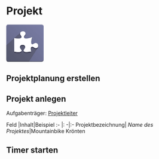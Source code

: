 # Projekt
![icons_odoo_project](assets/icons_odoo_project.png)

## Projektplanung erstellen

## Projekt anlegen
Aufgabenträger: [Projektleiter](Rollen#Projektleiter)

Feld |Inhalt|Beispiel
:- |: -|:-
Projektbezeichnung| *Name des Projektes*|Mountainbike Krönten


## Timer starten

